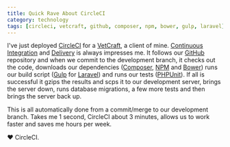 ```yaml
---
title: Quick Rave About CircleCI
category: technology
tags: [circleci, vetcraft, github, composer, npm, bower, gulp, laravel]
---
```

I've just deployed [CircleCI](https://circleci.com) for a [VetCraft](http://vetcraft.eu),
a client of mine. [Continuous Integration](https://en.wikipedia.org/wiki/Continuous_integration) and [Delivery](https://en.wikipedia.org/wiki/Continuous_delivery) is always impresses me. It follows our [GitHub](https://github.com) repository and when
we commit to the development branch, it checks out the code, downloads our dependencies ([Composer](https://getcomposer.org/), [NPM](https://www.npmjs.com) and [Bower](http://bower.io/)) runs our build script
([Gulp](http://gulpjs.com/) for [Laravel](https://laravel.com)) and runs our tests ([PHPUnit](https://phpunit.de)).
If all is successful it gzips the results and scps it to our development server, brings the server down, runs database
migrations, a few more tests and then brings the server back up.

This is all automatically done from a commit/merge to our development branch. Takes me 1 second, CircleCI about 3 minutes, allows
us to work faster and saves me hours per week.

:heart: CircleCI.
